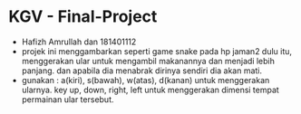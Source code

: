 # KGV - Final-Project

- Hafizh Amrullah dan 181401112
- projek ini menggambarkan seperti game snake pada hp jaman2 dulu itu, menggerakan ular untuk mengambil
  makanannya dan menjadi lebih panjang. dan apabila dia menabrak dirinya sendiri dia akan mati.
- gunakan : a(kiri), s(bawah), w(atas), d(kanan) untuk menggerakan ularnya.
            key up, down, right, left untuk menggerakan dimensi tempat permainan ular tersebut.